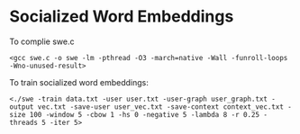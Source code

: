 # Socialized Word Embeddings
To complie swe.c

`<gcc swe.c -o swe -lm -pthread -O3 -march=native -Wall -funroll-loops -Wno-unused-result>`

To train socialized word embeddings:

`<./swe -train data.txt -user user.txt -user-graph user_graph.txt -output vec.txt -save-user user_vec.txt -save-context context_vec.txt -size 100 -window 5 -cbow 1 -hs 0 -negative 5 -lambda 8 -r 0.25 -threads 5 -iter 5>` 

